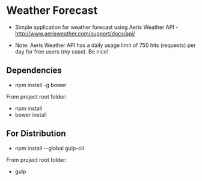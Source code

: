 # Weather Forecast

- Simple application for weather forecast using Aeris Weather API - http://www.aerisweather.com/support/docs/api/

- Note: Aeris Weather API has a daily usage limit of 750 hits (requests) per day for free users (my case). Be nice!

## Dependencies
- npm install -g bower

From project root folder:
- npm install
- bower install

## For Distribution
- npm install --global gulp-cli

From project root folder:
- gulp
